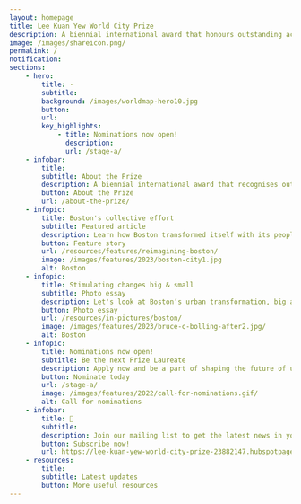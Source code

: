 ```yaml
---
layout: homepage
title: Lee Kuan Yew World City Prize
description: A biennial international award that honours outstanding achievements and contributions to the creation of liveable, vibrant and sustainable urban communities around the world
image: /images/shareicon.png/
permalink: /
notification: 
sections:
    - hero:
        title: ·
        subtitle: 
        background: /images/worldmap-hero10.jpg
        button: 
        url: 
        key_highlights:
            - title: Nominations now open!
              description: 
              url: /stage-a/
    - infobar:    
        title: 
        subtitle: About the Prize
        description: A biennial international award that recognises outstanding cities in tackling urban challenges to bring about a holistic & sustained urban transformation.
        button: About the Prize
        url: /about-the-prize/
    - infopic:    
        title: Boston's collective effort
        subtitle: Featured article
        description: Learn how Boston transformed itself with its people & partners 
        button: Feature story
        url: /resources/features/reimagining-boston/
        image: /images/features/2023/boston-city1.jpg
        alt: Boston
    - infopic:    
        title: Stimulating changes big & small
        subtitle: Photo essay
        description: Let's look at Boston’s urban transformation, big and small.
        button: Photo essay
        url: /resources/in-pictures/boston/
        image: /images/features/2023/bruce-c-bolling-after2.jpg/
        alt: Boston
    - infopic:    
        title: Nominations now open!
        subtitle: Be the next Prize Laureate
        description: Apply now and be a part of shaping the future of urban living! 
        button: Nominate today
        url: /stage-a/
        image: /images/features/2022/call-for-nominations.gif/
        alt: Call for nominations
    - infobar:    
        title: 📩
        subtitle: 
        description: Join our mailing list to get the latest news in your inbox!
        button: Subscribe now!  
        url: https://lee-kuan-yew-world-city-prize-23882147.hubspotpagebuilder.com/subscribe
    - resources:
        title: 
        subtitle: Latest updates
        button: More useful resources
---
```

